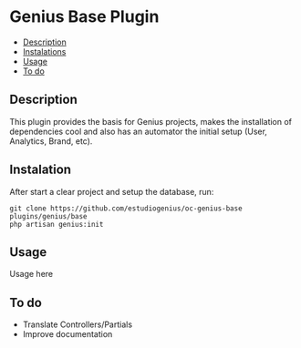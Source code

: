 # Genius Base Plugin

- [Description](#description)
- [Instalations](#installation)
- [Usage](#usage)
- [To do](#todo)

<a name="description"></a>
## Description

This plugin provides the basis for Genius projects, makes the installation of dependencies cool and also has an automator the initial setup (User, Analytics, Brand, etc).

<a name="instalation"></a>
## Instalation

After start a clear project and setup the database, run:

    git clone https://github.com/estudiogenius/oc-genius-base plugins/genius/base
    php artisan genius:init


<a name="usage"></a>
## Usage

Usage here


<a name="todo"></a>
## To do

- Translate Controllers/Partials
- Improve documentation


